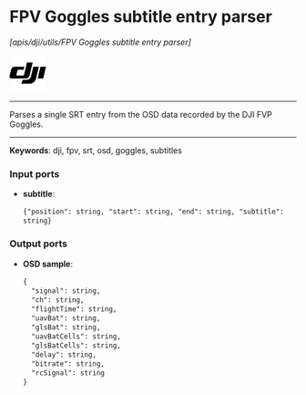 # FPV Goggles subtitle entry parser

_[apis/dji/utils/FPV Goggles subtitle entry parser]_

![icon](</assets/icons/64c698ac-b7a6-4af2-bb7d-489d49098743.png>)

---

Parses a single SRT entry from the OSD data recorded by the DJI FVP Goggles.<br>

---

__Keywords__: dji, fpv, srt, osd, goggles, subtitles

### Input ports

* __subtitle__: 
    ```
    {"position": string, "start": string, "end": string, "subtitle": string}
    ```

### Output ports

* __OSD sample__: 
    ```
    {
      "signal": string,
      "ch": string,
      "flightTime": string,
      "uavBat": string,
      "glsBat": string,
      "uavBatCells": string,
      "glsBatCells": string,
      "delay": string,
      "bitrate": string,
      "rcSignal": string
    }
    ```

